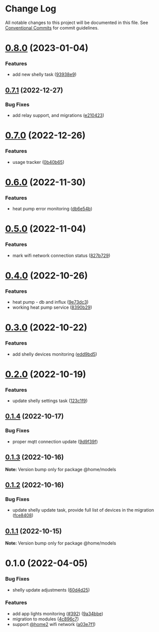 # Change Log

All notable changes to this project will be documented in this file.
See [Conventional Commits](https://conventionalcommits.org) for commit guidelines.

# [0.8.0](https://github.com/mariusz-kabala/homeAutomation/compare/@home/models@0.7.1...@home/models@0.8.0) (2023-01-04)


### Features

* add new shelly task ([93938e9](https://github.com/mariusz-kabala/homeAutomation/commit/93938e919a242ca205061a396b57f109b4b464b4))





## [0.7.1](https://github.com/mariusz-kabala/homeAutomation/compare/@home/models@0.7.0...@home/models@0.7.1) (2022-12-27)


### Bug Fixes

* add relay support, and migrations ([e210423](https://github.com/mariusz-kabala/homeAutomation/commit/e2104232a351de383342c7ff8ccd09c078da8b77))





# [0.7.0](https://github.com/mariusz-kabala/homeAutomation/compare/@home/models@0.6.0...@home/models@0.7.0) (2022-12-26)


### Features

* usage tracker ([0b40b65](https://github.com/mariusz-kabala/homeAutomation/commit/0b40b657574f3889c9f630c4fe9f173c037876e7))





# [0.6.0](https://github.com/mariusz-kabala/homeAutomation/compare/@home/models@0.5.0...@home/models@0.6.0) (2022-11-30)


### Features

* heat pump error monitoring ([db6e54b](https://github.com/mariusz-kabala/homeAutomation/commit/db6e54b5a3468ff60b06efbbc9e100d77b4e6335))





# [0.5.0](https://github.com/mariusz-kabala/homeAutomation/compare/@home/models@0.4.0...@home/models@0.5.0) (2022-11-04)


### Features

* mark wifi network connection status ([827b729](https://github.com/mariusz-kabala/homeAutomation/commit/827b729c6152397b770b12c3277e09a2f17713d6))





# [0.4.0](https://github.com/mariusz-kabala/homeAutomation/compare/@home/models@0.3.0...@home/models@0.4.0) (2022-10-26)


### Features

* heat pump - db and influx ([9e73dc3](https://github.com/mariusz-kabala/homeAutomation/commit/9e73dc36ac5ad200ff2d3d4a6a20cdcaab195de5))
* working heat pump service ([8390b29](https://github.com/mariusz-kabala/homeAutomation/commit/8390b295e74c3b63ca44224d0cbb3894fb27462b))





# [0.3.0](https://github.com/mariusz-kabala/homeAutomation/compare/@home/models@0.2.0...@home/models@0.3.0) (2022-10-22)


### Features

* add shelly devices monitoring ([edd9bd5](https://github.com/mariusz-kabala/homeAutomation/commit/edd9bd53c6df377c30fd5a58b6ba4c039d29dcec))





# [0.2.0](https://github.com/mariusz-kabala/homeAutomation/compare/@home/models@0.1.4...@home/models@0.2.0) (2022-10-19)


### Features

* update shelly settings task ([123c1f9](https://github.com/mariusz-kabala/homeAutomation/commit/123c1f94e2abc6f1b4440d3dc71446d51a83ebd3))





## [0.1.4](https://github.com/mariusz-kabala/homeAutomation/compare/@home/models@0.1.3...@home/models@0.1.4) (2022-10-17)


### Bug Fixes

* proper mqtt connection update ([9d9f39f](https://github.com/mariusz-kabala/homeAutomation/commit/9d9f39fc1c9ff1249d4c0b90d6b2d91930c59462))





## [0.1.3](https://github.com/mariusz-kabala/homeAutomation/compare/@home/models@0.1.2...@home/models@0.1.3) (2022-10-16)

**Note:** Version bump only for package @home/models





## [0.1.2](https://github.com/mariusz-kabala/homeAutomation/compare/@home/models@0.1.1...@home/models@0.1.2) (2022-10-16)


### Bug Fixes

* update shelly update task, provide full list of devices in the migration ([fce8408](https://github.com/mariusz-kabala/homeAutomation/commit/fce8408daa83c1de249eebc269393f4448459ea5))





## [0.1.1](https://github.com/mariusz-kabala/homeAutomation/compare/@home/models@0.1.0...@home/models@0.1.1) (2022-10-15)

**Note:** Version bump only for package @home/models





# 0.1.0 (2022-04-05)


### Bug Fixes

* shelly update adjustments ([60d4d25](https://github.com/mariusz-kabala/homeAutomation/commit/60d4d253ac8d72e4f2752ce54edf287c071d249b))


### Features

* add app lights monitoring ([#392](https://github.com/mariusz-kabala/homeAutomation/issues/392)) ([9a34bbe](https://github.com/mariusz-kabala/homeAutomation/commit/9a34bbe76f2896bf5de009d2d419bd258aecfb6a))
* migration to modules ([4c896c7](https://github.com/mariusz-kabala/homeAutomation/commit/4c896c717bf0123a59caf3e89f96043be72594c2))
* support [@home2](https://github.com/home2) wifi network ([a03e7f1](https://github.com/mariusz-kabala/homeAutomation/commit/a03e7f12c164c929c940326140da6c63b6e41a02))
